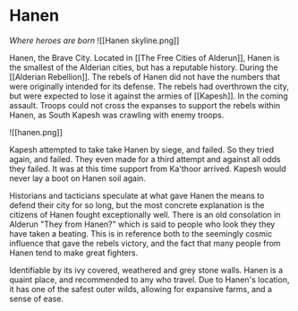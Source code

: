 # Hanen
*Where heroes are born*
![[Hanen skyline.png]]

Hanen, the Brave City. Located in [[The Free Cities of Alderun]], Hanen is the smallest of the Alderian cities, but has a reputable history. During the [[Alderian Rebellion]]. The rebels of Hanen did not have the numbers that were originally intended for its defense. The rebels had overthrown the city, but were expected to lose it against the armies of [[Kapesh]]. In the coming assault. Troops could not cross the expanses to support the rebels within Hanen, as South Kapesh was crawling with enemy troops.

![[hanen.png]]

Kapesh attempted to take take Hanen by siege, and failed. So they tried again, and failed. They even made for a third attempt and against all odds they failed. It was at this time support from Ka'thoor arrived. Kapesh would never lay a boot on Hanen soil again.

Historians and tacticians speculate at what gave Hanen the means to defend their city for so long, but the most concrete explanation is the citizens of Hanen fought exceptionally well. There is an old consolation in Alderun "They from Hanen?" which is said to people who look they they have taken a beating. This is in reference both to the seemingly cosmic influence that gave the rebels victory, and the fact that many people from Hanen tend to make great fighters.

Identifiable by its ivy covered, weathered and grey stone walls. Hanen is a quaint place, and recommended to any who travel. Due to Hanen's location, it has one of the safest outer wilds, allowing for expansive farms, and a sense of ease.